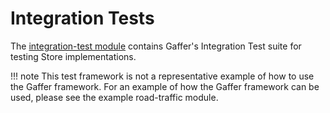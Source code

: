 # Integration Tests

The [integration-test module](https://github.com/gchq/Gaffer/tree/master/integration-test) contains Gaffer's Integration Test suite for testing Store implementations.

!!! note
    This test framework is not a representative example of how to use the Gaffer framework. For an example of how the Gaffer framework can be used, please see the example road-traffic module.
